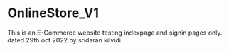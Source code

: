 # OnlineStore_V1
This is an E-Commerce website testing indexpage and signin pages only. dated 29th oct 2022 by sridaran kilvidi
